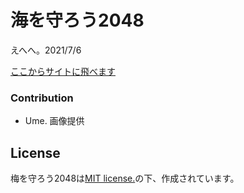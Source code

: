 # 海を守ろう2048
えへへ。2021/7/6

 [ここからサイトに飛べます](https://terugame.github.io/keep-for-Ume/)

### Contribution

 - Ume. 画像提供

## License
梅を守ろう2048は[MIT license.](https://github.com/gabrielecirulli/2048/blob/master/LICENSE.txt)の下、作成されています。

